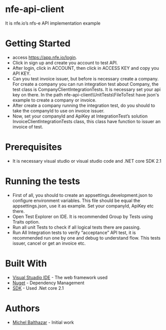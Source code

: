 # nfe-api-client
It is nfe.io’s nfs-e API implementation example
# Getting Started
* access https://app.nfe.io/login.
*	Click in sign up and create you account to test API.
* After login, click in ACCOUNT, then click in ACCESS KEY and copy you API KEY.
* Can you test invoice issuer, but before is necessary create a company. For create a company you can run integration test about Company, the test class is CompanyClientIntegrationTests. It is necessary set your api key on there. In the path nfe-api-client\UnitTests\FileToTest have json's example to create a company or invoice. 
* After create a company running the integration test, do you should to take the companyId to use on invoice issuer.
*	Now, set your companyId and ApiKey at IntegrationTest’s solution InvoiceClientIntegrationTests class, this class have function to issuer an invoice of test.
# Prerequisites
* It is necessary visual studio or visual studio code and .NET core SDK 2.1
# Running the tests
* First of all, you should to create an appsettings.development.json to configure environment variables. This file should be equal the appsettings.json, use it as example. Set your companyId, ApiKey etc there.
* Open Test Explorer on IDE. It is recommended Group by Tests using Traits option.
* Run all unit Tests to check if all logical tests there are passing.
* Run All Integration tests to verify “acceptance” API test, it is recommended run one by one and debug to understand flow. This tests issuer, cancel or get an invoice etc.
# Built With
*	[Visual Stuadio IDE](https://visualstudio.microsoft.com/downloads/) - The web framework used
*	[Nuget](https://www.nuget.org/) - Dependency Management
*	[SDK](https://www.microsoft.com/net/download/windows) - Used .Net core 2.1
# Authors
*	[Michel Balthazar](https://github.com/michelbalthazar) - Initial work
